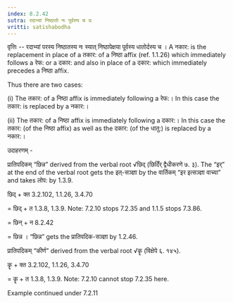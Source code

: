 ```yaml
---
index: 8.2.42
sutra: रदाभ्यां निष्ठातो नः पूर्वस्य च दः
vritti: satishabodha
---
```






वृत्तिः -- रदाभ्‍यां परस्‍य निष्‍ठातस्‍य नः स्‍यात् निष्‍ठापेक्षया पूर्वस्‍य धातोर्दस्‍य च । A नकार: is the replacement in place of a तकार: of a निष्ठा affix (ref. 1.1.26) which immediately follows a रेफ: or a दकार: and also in place of a दकार: which immediately precedes a निष्ठा affix.


Thus there are two cases:

(i) The तकार: of a निष्ठा affix is immediately following a रेफ:। In this case the तकार: is replaced by a नकार:।

(ii) The तकार: of a निष्ठा affix is immediately following a दकार:। In this case the तकार: (of the निष्ठा affix) as well as the दकार: (of the धातु:) is replaced by a नकार:।


उदाहरणम् -


प्रातिपदिकम् “छिन्न” derived from the verbal root √छिद् (छिदिँर् द्वैधीकरणे ७. ३). The “इर्” at the end of the verbal root gets the इत्-सञ्ज्ञा by the वार्तिकम् “इर इत्सञ्ज्ञा वाच्या” and takes लोप: by 1.3.9.

छिद् + क्त 3.2.102, 1.1.26, 3.4.70

= छिद् + त 1.3.8, 1.3.9. Note: 7.2.10 stops 7.2.35 and 1.1.5 stops 7.3.86.

= छिन् + न 8.2.42

= छिन्न । “छिन्न” gets the प्रातिपदिक-सञ्ज्ञा by 1.2.46.


प्रातिपदिकम् “कीर्ण” derived from the verbal root √कॄ (विक्षेपे ६. १४५).

कॄ + क्त 3.2.102, 1.1.26, 3.4.70

= कॄ + त 1.3.8, 1.3.9. Note: 7.2.10 cannot stop 7.2.35 here.


Example continued under 7.2.11

